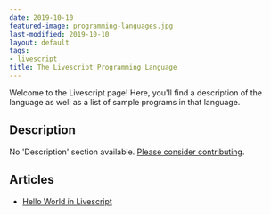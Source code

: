 ```yaml
---
date: 2019-10-10
featured-image: programming-languages.jpg
last-modified: 2019-10-10
layout: default
tags:
- livescript
title: The Livescript Programming Language
---
```


Welcome to the Livescript page! Here, you'll find a description of the language as well as a list of sample programs in that language.

## Description

No 'Description' section available. [Please consider contributing](https://github.com/TheRenegadeCoder/sample-programs-website).

## Articles

- [Hello World in Livescript](https://sampleprograms.io/projects/hello-world/livescript)